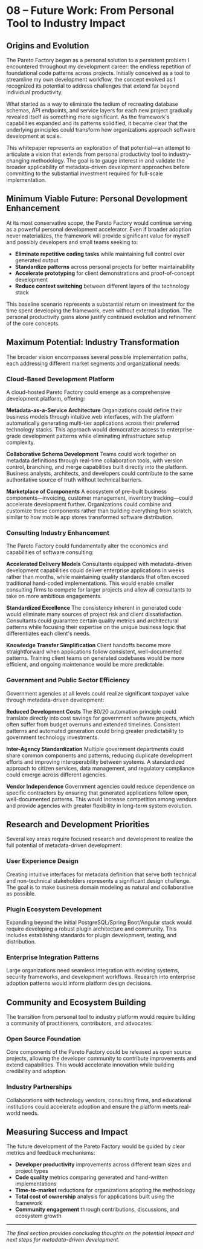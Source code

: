# 08 – Future Work: From Personal Tool to Industry Impact

## Origins and Evolution

The Pareto Factory began as a personal solution to a persistent problem I encountered throughout my development career: the endless repetition of foundational code patterns across projects. Initially conceived as a tool to streamline my own development workflow, the concept evolved as I recognized its potential to address challenges that extend far beyond individual productivity.

What started as a way to eliminate the tedium of recreating database schemas, API endpoints, and service layers for each new project gradually revealed itself as something more significant. As the framework's capabilities expanded and its patterns solidified, it became clear that the underlying principles could transform how organizations approach software development at scale.

This whitepaper represents an exploration of that potential—an attempt to articulate a vision that extends from personal productivity tool to industry-changing methodology. The goal is to gauge interest in and validate the broader applicability of metadata-driven development approaches before committing to the substantial investment required for full-scale implementation.

## Minimum Viable Future: Personal Development Enhancement

At its most conservative scope, the Pareto Factory would continue serving as a powerful personal development accelerator. Even if broader adoption never materializes, the framework will provide significant value for myself and possibly developers and small teams seeking to:

- **Eliminate repetitive coding tasks** while maintaining full control over generated output
- **Standardize patterns** across personal projects for better maintainability
- **Accelerate prototyping** for client demonstrations and proof-of-concept development
- **Reduce context switching** between different layers of the technology stack

This baseline scenario represents a substantial return on investment for the time spent developing the framework, even without external adoption. The personal productivity gains alone justify continued evolution and refinement of the core concepts.

## Maximum Potential: Industry Transformation

The broader vision encompasses several possible implementation paths, each addressing different market segments and organizational needs:

### **Cloud-Based Development Platform**

A cloud-hosted Pareto Factory could emerge as a comprehensive development platform, offering:

**Metadata-as-a-Service Architecture**
Organizations could define their business models through intuitive web interfaces, with the platform automatically generating multi-tier applications across their preferred technology stacks. This approach would democratize access to enterprise-grade development patterns while eliminating infrastructure setup complexity.

**Collaborative Schema Development**
Teams could work together on metadata definitions through real-time collaboration tools, with version control, branching, and merge capabilities built directly into the platform. Business analysts, architects, and developers could contribute to the same authoritative source of truth without technical barriers.

**Marketplace of Components**
A ecosystem of pre-built business components—invoicing, customer management, inventory tracking—could accelerate development further. Organizations could combine and customize these components rather than building everything from scratch, similar to how mobile app stores transformed software distribution.

### **Consulting Industry Enhancement**

The Pareto Factory could fundamentally alter the economics and capabilities of software consulting:

**Accelerated Delivery Models**
Consultants equipped with metadata-driven development capabilities could deliver enterprise applications in weeks rather than months, while maintaining quality standards that often exceed traditional hand-coded implementations. This would enable smaller consulting firms to compete for larger projects and allow all consultants to take on more ambitious engagements.

**Standardized Excellence**
The consistency inherent in generated code would eliminate many sources of project risk and client dissatisfaction. Consultants could guarantee certain quality metrics and architectural patterns while focusing their expertise on the unique business logic that differentiates each client's needs.

**Knowledge Transfer Simplification**
Client handoffs become more straightforward when applications follow consistent, well-documented patterns. Training client teams on generated codebases would be more efficient, and ongoing maintenance would be more predictable.

### **Government and Public Sector Efficiency**

Government agencies at all levels could realize significant taxpayer value through metadata-driven development:

**Reduced Development Costs**
The 80/20 automation principle could translate directly into cost savings for government software projects, which often suffer from budget overruns and extended timelines. Consistent patterns and automated generation could bring greater predictability to government technology investments.

**Inter-Agency Standardization**
Multiple government departments could share common components and patterns, reducing duplicate development efforts and improving interoperability between systems. A standardized approach to citizen services, data management, and regulatory compliance could emerge across different agencies.

**Vendor Independence**
Government agencies could reduce dependence on specific contractors by ensuring that generated applications follow open, well-documented patterns. This would increase competition among vendors and provide agencies with greater flexibility in long-term system evolution.

## Research and Development Priorities

Several key areas require focused research and development to realize the full potential of metadata-driven development:

### **User Experience Design**
Creating intuitive interfaces for metadata definition that serve both technical and non-technical stakeholders represents a significant design challenge. The goal is to make business domain modeling as natural and collaborative as possible.

### **Plugin Ecosystem Development**
Expanding beyond the initial PostgreSQL/Spring Boot/Angular stack would require developing a robust plugin architecture and community. This includes establishing standards for plugin development, testing, and distribution.

### **Enterprise Integration Patterns**
Large organizations need seamless integration with existing systems, security frameworks, and development workflows. Research into enterprise adoption patterns would inform platform design decisions.

## Community and Ecosystem Building

The transition from personal tool to industry platform would require building a community of practitioners, contributors, and advocates:

### **Open Source Foundation**
Core components of the Pareto Factory could be released as open source projects, allowing the developer community to contribute improvements and extend capabilities. This would accelerate innovation while building credibility and adoption.

### **Industry Partnerships**
Collaborations with technology vendors, consulting firms, and educational institutions could accelerate adoption and ensure the platform meets real-world needs.

## Measuring Success and Impact

The future development of the Pareto Factory would be guided by clear metrics and feedback mechanisms:

- **Developer productivity** improvements across different team sizes and project types
- **Code quality** metrics comparing generated and hand-written implementations
- **Time-to-market** reductions for organizations adopting the methodology
- **Total cost of ownership** analysis for applications built using the framework
- **Community engagement** through contributions, discussions, and ecosystem growth

---

*The final section provides concluding thoughts on the potential impact and next steps for metadata-driven development.*
